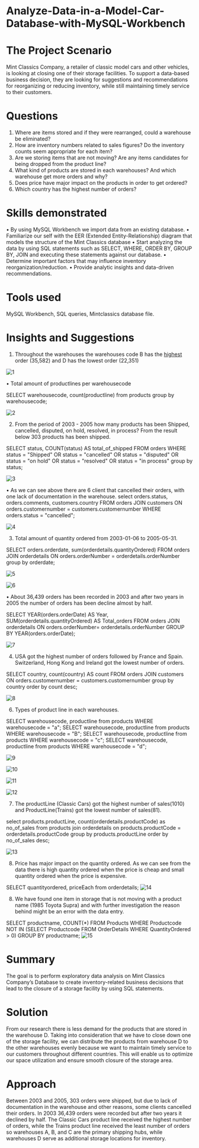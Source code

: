 # Analyze-Data-in-a-Model-Car-Database-with-MySQL-Workbench

# The Project Scenario

Mint Classics Company, a retailer of classic model cars and other vehicles, is looking at closing one of their storage facilities. To support a data-based business decision, they are looking for suggestions and recommendations for reorganizing or reducing inventory, while still maintaining timely service to their customers.

# Questions
1.  Where are items stored and if they were rearranged, could a warehouse be eliminated?
2. How are inventory numbers related to sales figures? Do the inventory counts seem appropriate for each item?
3. Are we storing items that are not moving? Are any items candidates for being dropped from the product line?
4. What kind of products are stored in each warehouses? And which warehouse get more orders and why?
5. Does price have major impact on the products in order to get ordered?
6. Which country has the highest number of orders?

# Skills demonstrated
•	By using MySQL Workbench we import data from an existing database.
•	Familiarize our self with the EER (Extended Entity-Relationship) diagram that models the structure of the Mint Classics database
•	Start analyzing the data by using SQL statements such as SELECT, WHERE, ORDER BY, GROUP BY, JOIN and executing these statements against our database.
•	Determine important factors that may influence inventory reorganization/reduction.
•	Provide analytic insights and data-driven recommendations.

# Tools used
MySQL Workbench, SQL queries, Mintclassics database file.

# Insights and Suggestions

1.	Throughout the warehouses the warehouses code B has the [highest](https://github.com/Suravell/Analyze-Data-in-a-Model-Car-Database-with-MySQL-Workbench/blob/755fc1c7f3d5abbef1cef8084e4ba851a052d460/Perwarehouseordered.sql) order (35,582) and D has the lowest order (22,351)

![1](https://github.com/Suravell/Analyze-Data-in-a-Model-Car-Database-with-MySQL-Workbench/assets/93171067/82fc9ded-f195-4619-8c3b-bd51683d33f3)


•	Total amount of productlines per warehousecode

SELECT warehousecode, count(productline)
from products
group by warehousecode;

   ![2](https://github.com/Suravell/Analyze-Data-in-a-Model-Car-Database-with-MySQL-Workbench/assets/93171067/7fde3f03-4a31-433e-8954-2c86e70a829f)
                             

 
2.	From the period of 2003 - 2005 how many products has been Shipped, cancelled, disputed, on hold, resolved, in process? From the result below 303 products has been shipped.

SELECT status, COUNT(status) AS total_of_shipped
FROM orders
WHERE status = "Shipped"
OR status = "cancelled"
OR status = "disputed"
OR status = "on hold"
OR status = "resolved"
OR status = "in process"
group by status;

![3](https://github.com/Suravell/Analyze-Data-in-a-Model-Car-Database-with-MySQL-Workbench/assets/93171067/b10b1a6a-617a-4c40-a7c0-00f07867892f)

 
•	As we can see above there are 6 client that cancelled their orders, with one lack of documentation in the warehouse.
select orders.status, orders.comments, customers.country
FROM orders
JOIN customers ON orders.customernumber = customers.customernumber
WHERE orders.status = "cancelled";

![4](https://github.com/Suravell/Analyze-Data-in-a-Model-Car-Database-with-MySQL-Workbench/assets/93171067/4df7f3ea-cd44-4c77-94d1-75b8a5fc98c1)
 
3.	Total amount of quantity ordered from 2003-01-06 to 2005-05-31.
   
SELECT orders.orderdate, sum(orderdetails.quantityOrdered)
FROM orders
JOIN orderdetails 
ON orders.orderNumber = orderdetails.orderNumber
group by orderdate;

![5](https://github.com/Suravell/Analyze-Data-in-a-Model-Car-Database-with-MySQL-Workbench/assets/93171067/18e79e2a-6186-4849-b79d-3b41eccb1a74)

![6](https://github.com/Suravell/Analyze-Data-in-a-Model-Car-Database-with-MySQL-Workbench/assets/93171067/bd6f8284-3228-43ec-aee0-51f954aa9045)

   
•	About 36,439 orders has been recorded in 2003 and after two years in 2005 the number of orders has been decline almost by half.

SELECT YEAR(orders.orderDate) AS Year, SUM(orderdetails.quantityOrdered) AS Total_orders
FROM orders 
JOIN orderdetails ON orders.orderNumber= orderdetails.orderNumber 
GROUP BY YEAR(orders.orderDate);

![7](https://github.com/Suravell/Analyze-Data-in-a-Model-Car-Database-with-MySQL-Workbench/assets/93171067/b5f26fe3-6ab3-476e-8468-1ce9a802d4dc)


 
4.	USA got the highest number of orders followed by France and Spain. Switzerland, Hong Kong and Ireland got the lowest number of orders.

SELECT country, count(country) AS count
FROM orders
JOIN  customers ON orders.customernumber = customers.customernumber
group by country
order by count desc;

![8](https://github.com/Suravell/Analyze-Data-in-a-Model-Car-Database-with-MySQL-Workbench/assets/93171067/cf5b2c67-ba09-4021-afae-0ae11440d5fa)

 
6.	Types of product line in each warehouses.
   
SELECT warehousecode, productline
from products
WHERE warehousecode = "a";
SELECT warehousecode, productline
from products
WHERE warehousecode = "B";
              SELECT warehousecode, productline
              from products
              WHERE warehousecode = "c";
              SELECT warehousecode, productline
              from products
              WHERE warehousecode = "d";

![9](https://github.com/Suravell/Analyze-Data-in-a-Model-Car-Database-with-MySQL-Workbench/assets/93171067/73200cf8-f25b-49cd-975a-8d463baac048)

![10](https://github.com/Suravell/Analyze-Data-in-a-Model-Car-Database-with-MySQL-Workbench/assets/93171067/07a120ef-fc15-406a-84bc-2d0341eae044)

![11](https://github.com/Suravell/Analyze-Data-in-a-Model-Car-Database-with-MySQL-Workbench/assets/93171067/d2a2eeac-c488-432d-9ca5-864ff5c86519)

![12](https://github.com/Suravell/Analyze-Data-in-a-Model-Car-Database-with-MySQL-Workbench/assets/93171067/48cd97ee-76ea-445c-bf92-a9defb0ec54e)
       
7.	The productLine (Classic Cars) got the highest number of sales(1010) and ProductLine(Trains) got the lowest number of sales(81).

select products.productLine, count(orderdetails.productCode) as no_of_sales
from products 
join orderdetails 
on products.productCode = orderdetails.productCode
group by products.productLine
order by no_of_sales desc;

![13](https://github.com/Suravell/Analyze-Data-in-a-Model-Car-Database-with-MySQL-Workbench/assets/93171067/ee49c427-dfee-4629-9aca-6325e234b3d2)

 
8.	Price has major impact on the quantity ordered. As we can see from the data there is high quantity ordered when the price is cheap and small quantity ordered when the price is expensive.

SELECT quantityordered, priceEach from orderdetails;
![14](https://github.com/Suravell/Analyze-Data-in-a-Model-Car-Database-with-MySQL-Workbench/assets/93171067/3380fcbc-3c07-4c2b-8b58-600f3e67716c)
 
8.	We have found one item in storage that is not moving with a product name (1985 Toyota Supra) and with further investigation the reason behind might be an error with the data entry.

SELECT productname, COUNT(*)
FROM Products 
WHERE  Productcode NOT IN (SELECT Productcode FROM OrderDetails WHERE QuantityOrdered > 0)
GROUP BY productname;
 ![15](https://github.com/Suravell/Analyze-Data-in-a-Model-Car-Database-with-MySQL-Workbench/assets/93171067/540e2dc4-655d-41c7-aa22-e93a57d58dfb)

# Summary
The goal is to perform exploratory data analysis on Mint Classics Company’s Database to create inventory-related business decisions that lead to the closure of a storage facility by using SQL statements. 

# Solution
From our research there is less demand for the products that are stored in the warehouse D.  Taking into consideration that we have to close down one of the storage facility, we can distribute the products from warehouse D to the other warehouses evenly because we want to maintain timely service to our customers throughout different countries. This will enable us to optimize our space utilization and ensure smooth closure of the storage area.

# Approach
Between 2003 and 2005, 303 orders were shipped, but due to lack of documentation in the warehouse and other reasons, some clients cancelled their orders. In 2003 36,439 orders were recorded but after two years it declined by half. The Classic Cars product line received the highest number of orders, while the Trains product line received the least number of orders so warehouses A, B, and C are the primary shipping hubs, while warehouses D serve as additional storage locations for inventory.
